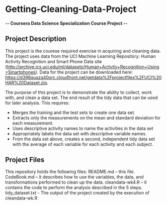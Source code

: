 # Getting-Cleaning-Data-Project
#### --  Coursera Data Science Specialization Course Project  --
## Project Description
This project is the courese required exercise in acquiring and cleaning data. The project uses data from the UCI Machine Learning Repository: Human Activity Recognition and Smart Phone Data site (http://archive.ics.uci.edu/ml/datasets/Human+Activity+Recognition+Using+Smartphones). Data for the project can be downloaded here: https://d396qusza40orc.cloudfront.net/getdata%2Fprojectfiles%2FUCI%20HAR%20Dataset.zip. 

The purpose of this project is to demonstrate the ability to collect, work with, and clean a data set. The end result of the tidy data that can be used for later analysis. This requires:
-	Merges the training and the test sets to create one data set. 
-	Extracts only the measurements on the mean and standard deviation for each measurement. 
-	Uses descriptive activity names to name the activities in the data set 
-	Appropriately labels the data set with descriptive variable names. 
-	From the data set above, creates a second, independent tidy data set with the average of each variable for each activity and each subject.

## Project Files
This repository holds the following files:
README.md – this file. 
CodeBook.md – it describes how to use the variables, the data, and transformations performed to clean up the data. 
cleandata-wk4.R – it contains the code to perform the analysis described in the 5 steps.
tidy_dataset.txt - The output of the project created by the execution of cleandata-wk.R

